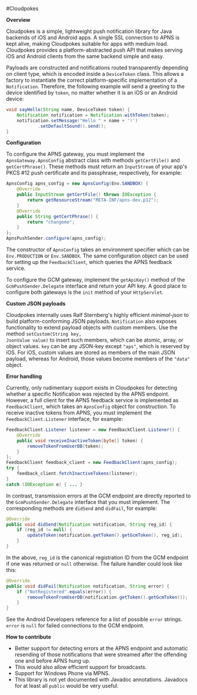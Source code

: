 #Cloudpokes

**Overview**

Cloudpokes is a simple, lightweight push notification library for Java
backends of iOS and Android apps. A single SSL connection to APNS is
kept alive, making Cloudpokes suitable for apps with medium load.
Cloudpokes provides a platform-abstracted push API that makes serving iOS
and Android clients from the same backend simple and easy.

Payloads are constructed and notifications routed transparently depending
on client type, which is encoded inside a <code>DeviceToken</code> class.
This allows a factory to instantiate the correct platform-specific
implementation of a <code>Notification</code>. Therefore, the following
example will send a greeting to the device identified by
<code>token</code>, no matter whether it is an iOS or an Android device:
```java
void sayHello(String name, DeviceToken token) {
    Notification notification = Notification.withToken(token);
    notification.setMessage("Hello " + name + '!')
            .setDefaultSound().send();
}
```

**Configuration**

To configure the APNS gateway, you must implement the
<code>ApnsGateway.ApnsConfig</code> abstract class with methods
<code>getCertFile()</code> and <code>getCertPhrase()</code>. These
methods must return an <code>InputStream</code> of your app's PKCS #12
push certificate and its passphrase, respectively, for example:
```java
ApnsConfig apns_config = new ApnsConfig(Env.SANDBOX) {
    @Override
    public InputStream getCertFile() throws IOException {
        return getResourceStream("META-INF/apns-dev.p12");
    }
    @Override
    public String getCertPhrase() {
        return "changeme";
    }
};
ApnsPushSender.configure(apns_config);
```
The constructor of <code>ApnsConfig</code> takes an environment specifier
which can be <code>Env.PRODUCTION</code> or <code>Env.SANDBOX</code>. The
same configuration object can be used for setting up the
<code>FeedbackClient</code>, which queries the APNS feedback service.

To configure the GCM gateway, implement the <code>getApiKey()</code>
method of the <code>GcmPushSender.Delegate</code> interface and return
your API key. A good place to configure both gateways is the
<code>init</code> method of your <code>HttpServlet</code>.

**Custom JSON payloads**

Cloudpokes internally uses Ralf Sternberg's highly efficient
*minimal-json* to build platform-conforming JSON payloads.
<code>Notification</code> also exposes functionality to extend payload
objects with custom members. Use the method <code>setCustom(String key,
JsonValue value)</code> to insert such members, which can be atomic,
array, or object values. <code>key</code> can be any JSON-key except
<code>"aps"</code>, which is reserved by iOS. For iOS, custom values are
stored as members of the main JSON payload, whereas for Android, those
values become members of the <code>"data"</code> object.

**Error handling**

Currently, only rudimentary support exists in Cloudpokes for detecting
whether a specific Notification was rejected by the APNS endpoint.
However, a full client for the APNS feedback service is implemented as
<code>FeedbackClient</code>, which takes an <code>ApnsConfig</code>
object for construction. To receive inactive tokens from APNS, you
must implement the <code>FeedbackClient.Listener</code> interface, for
example:
```java
FeedbackClient.Listener listener = new FeedbackClient.Listener() {
    @Override
    public void receiveInactiveToken(byte[] token) {
        removeTokenFromUserDB(token);
    }
};
FeedbackClient feedback_client = new FeedbackClient(apns_config);
try {
    feedback_client.fetchInactiveTokens(listener);
}
catch (IOException e) { ... }
```
In contrast, transmission errors at the GCM endpoint are directly
reported to the <code>GcmPushSender.Delegate</code> interface that you
must implement. The corresponding methods are <code>didSend</code> and
<code>didFail</code>, for example:
```java
@Override
public void didSend(Notification notification, String reg_id) {
    if (reg_id != null) {
        updateToken(notification.getToken().getGcmToken(), reg_id);
    }
}
```
In the above, <code>reg_id</code> is the canonical registration ID from
the GCM endpoint if one was returned or <code>null</code> otherwise.
The failure handler could look like this:
```java
@Override
public void didFail(Notification notification, String error) {
    if ("NotRegistered".equals(error)) {
        removeTokenFromUserDB(notification.getToken().getGcmToken());
    }
}
```
See the Android Developers reference for a list of possible
<code>error</code> strings. <code>error</code> is <code>null</code> for
failed connections to the GCM endpoint.

**How to contribute**

* Better support for detecting errors at the APNS endpoint and automatic
  resending of those notifications that were streamed after the offending
  one and before APNS hung up.
* This would also allow efficient support for broadcasts.
* Support for Windows Phone via MPNS.
* This library is not yet documented with Javadoc annotations. Javadocs
  for at least all <code>public</code> would be very useful.
